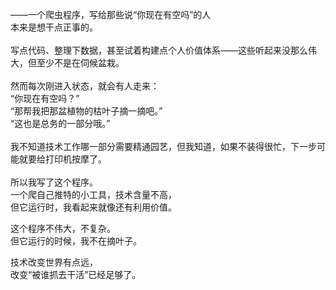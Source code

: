 ——一个爬虫程序，写给那些说“你现在有空吗”的人<br>
本来是想干点正事的。<br>
<br>
写点代码、整理下数据，甚至试着构建点个人价值体系——这些听起来没那么伟大，但至少不是在伺候盆栽。<br>
<br>
然而每次刚进入状态，就会有人走来：<br>
“你现在有空吗？”<br>
“那帮我把那盆植物的枯叶子摘一摘吧。”<br>
“这也是总务的一部分哦。”<br>
<br>
我不知道技术工作哪一部分需要精通园艺，但我知道，如果不装得很忙，下一步可能就要给打印机按摩了。<br>
<br>
所以我写了这个程序。<br>
一个爬自己推特的小工具，技术含量不高，<br>
但它运行时，我看起来就像还有利用价值。<br>

这个程序不伟大，不复杂。<br>
但它运行的时候，我不在摘叶子。<br>

技术改变世界有点远，<br>
改变“被谁抓去干活”已经足够了。<br>
